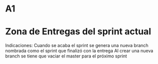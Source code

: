 # A1
# Zona de Entregas del sprint actual
Indicaciones:
Cuando se acaba el sprint se genera una nueva branch nombrada como el sprint que finalizó con la entrega
Al crear una nueva branch se tiene que vaciar el master para el próximo sprint
